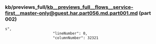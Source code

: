 ### kb/previews_full/kb__previews_full__flows__service-first__master-only@guest.har.part056.md.part001.md (part 002)

```md
s",
                      "lineNumber": 0,
                      "columnNumber": 32321
       
```

```
